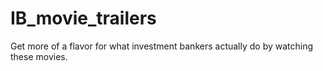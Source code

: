 # IB_movie_trailers
Get more of a flavor for what investment bankers actually do by watching these movies.
